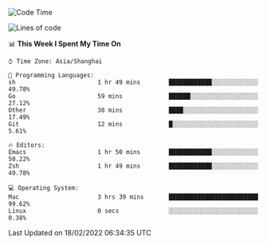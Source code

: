 <!--START_SECTION:waka-->
![Code Time](http://img.shields.io/badge/Code%20Time-617%20hrs%2024%20mins-blue)

![Lines of code](https://img.shields.io/badge/From%20Hello%20World%20I%27ve%20Written-22%20Thousand%20lines%20of%20code-blue)

📊 **This Week I Spent My Time On** 

```text
⌚︎ Time Zone: Asia/Shanghai

💬 Programming Languages: 
sh                       1 hr 49 mins        ████████████░░░░░░░░░░░░░   49.78% 
Go                       59 mins             ██████░░░░░░░░░░░░░░░░░░░   27.12% 
Other                    38 mins             ████░░░░░░░░░░░░░░░░░░░░░   17.49% 
Git                      12 mins             █░░░░░░░░░░░░░░░░░░░░░░░░   5.61%

🔥 Editors: 
Emacs                    1 hr 50 mins        ████████████░░░░░░░░░░░░░   50.22% 
Zsh                      1 hr 49 mins        ████████████░░░░░░░░░░░░░   49.78%

💻 Operating System: 
Mac                      3 hrs 39 mins       █████████████████████████   99.62% 
Linux                    0 secs              ░░░░░░░░░░░░░░░░░░░░░░░░░   0.38%

```


 Last Updated on 18/02/2022 06:34:35 UTC
<!--END_SECTION:waka-->
